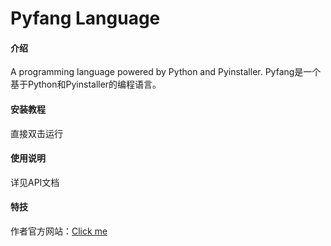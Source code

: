 # Pyfang Language

#### 介绍
A programming language powered by Python and Pyinstaller.
Pyfang是一个基于Python和Pyinstaller的编程语言。

#### 安装教程
直接双击运行

#### 使用说明
详见API文档

#### 特技
作者官方网站：[Click me](http://fangcat-1.icoc.vc)